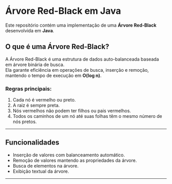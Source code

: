 # Árvore Red-Black em Java  

Este repositório contém uma implementação de uma **Árvore Red-Black** desenvolvida em **Java**.  

## O que é uma Árvore Red-Black?  

A Árvore Red-Black é uma estrutura de dados auto-balanceada baseada em árvore binária de busca.  
Ela garante eficiência em operações de busca, inserção e remoção, mantendo o tempo de execução em **O(log n)**.  

### Regras principais:
1. Cada nó é vermelho ou preto.  
2. A raiz é sempre preta.  
3. Nós vermelhos não podem ter filhos ou pais vermelhos.  
4. Todos os caminhos de um nó até suas folhas têm o mesmo número de nós pretos.  

---

## Funcionalidades  

- Inserção de valores com balanceamento automático.  
- Remoção de valores mantendo as propriedades da árvore.  
- Busca de elementos na árvore.  
- Exibição textual da árvore.  

---
